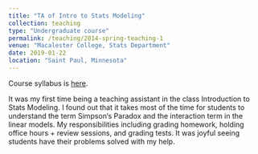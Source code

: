 ```yaml
---
title: "TA of Intro to Stats Modeling"
collection: teaching
type: "Undergraduate course"
permalink: /teaching/2014-spring-teaching-1
venue: "Macalester College, Stats Department"
date: 2019-01-22
location: "Saint Paul, Minnesota"
---
```

Course syllabus is [here](https://jamesnormington.github.io/files/STAT%20155%20Fall%202022%20Sec%2002,%2003,%20and%2004%20Syllabus.pdf).

It was my first time being a teaching assistant in the class Introduction to Stats Modeling. I found out that it takes most of the time for students to understand the term Simpson‘s Paradox and the interaction term in the linear models. My responsibilities including grading homework, holding office hours + review sessions, and grading tests. It was joyful seeing students have their problems solved with my help.


